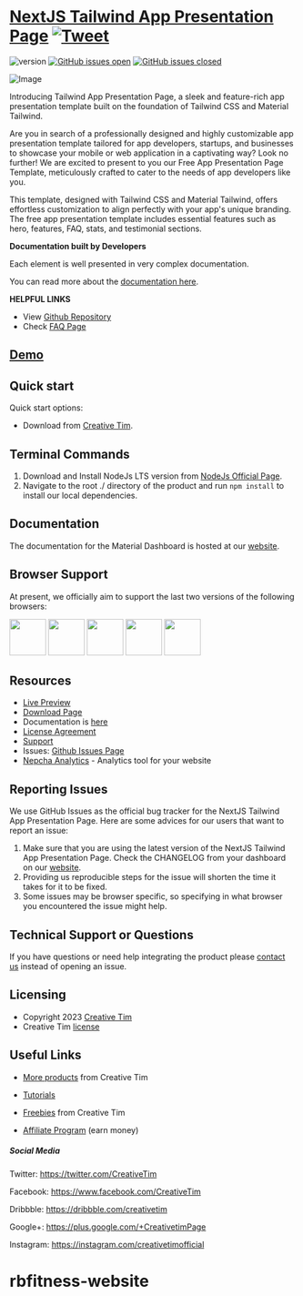 # [NextJS Tailwind App Presentation Page](http://demos.creative-tim.com/nextjs-tailwind-app-presentation-page?ref=readme-ntapp) [![Tweet](https://img.shields.io/twitter/url/http/shields.io.svg?style=social&logo=twitter)](https://twitter.com/intent/tweet?url=https://www.creative-tim.com/product/nextjs-tailwind-app-presentation-page&text=Check%20Material%20Tailwind%202%20Template%20made%20by%20@CreativeTim%20#webdesign%20#template%20#materialdesign%20#react%20https://www.creative-tim.com/product/nextjs-tailwind-app-presentation-page)

![version](https://img.shields.io/badge/version-1.0.0-blue.svg) [![GitHub issues open](https://img.shields.io/github/issues/creativetimofficial/nextjs-tailwind-app-presentation-page.svg)](https://github.com/creativetimofficial/nextjs-tailwind-app-presentation-page/issues?q=is%3Aopen+is%3Aissue) [![GitHub issues closed](https://img.shields.io/github/issues-closed-raw/creativetimofficial/nextjs-tailwind-app-presentation-page.svg)](https://github.com/creativetimofficial/nextjs-tailwind-app-presentation-page/issues?q=is%3Aissue+is%3Aclosed)

![Image](https://s3.amazonaws.com/creativetim_bucket/products/741/original/material-tailwind-react-application-template-thumbnail.jpg?1697629129)

Introducing Tailwind App Presentation Page, a sleek and feature-rich app presentation template built on the foundation of Tailwind CSS and Material Tailwind.

Are you in search of a professionally designed and highly customizable app presentation template tailored for app developers, startups, and businesses to showcase your mobile or web application in a captivating way? Look no further! We are excited to present to you our Free App Presentation Page Template, meticulously crafted to cater to the needs of app developers like you.

This template, designed with Tailwind CSS and Material Tailwind, offers effortless customization to align perfectly with your app's unique branding. The free app presentation template includes essential features such as hero, features, FAQ, stats, and testimonial sections.

**Documentation built by Developers**

Each element is well presented in very complex documentation.

You can read more about the [documentation here](https://www.material-tailwind.com/docs/react/installation).

**HELPFUL LINKS**

- View [Github Repository](https://github.com/creativetimofficial/nextjs-tailwind-app-presentation-page)
- Check [FAQ Page](https://www.creative-tim.com/faq)

## [Demo](https://creative-tim.com/product/nextjs-tailwind-app-presentation-page)

## Quick start

Quick start options:

- Download from [Creative Tim](https://www.creative-tim.com/product/nextjs-tailwind-app-presentation-page?ref=readme-ntapp).

## Terminal Commands

1. Download and Install NodeJs LTS version from [NodeJs Official Page](https://nodejs.org/en/download/).
2. Navigate to the root ./ directory of the product and run `npm install` to install our local dependencies.

## Documentation

The documentation for the Material Dashboard is hosted at our [website](https://www.material-tailwind.com/docs/react/installation?ref=readme-ntapp).

## Browser Support

At present, we officially aim to support the last two versions of the following browsers:

<img src="https://s3.amazonaws.com/creativetim_bucket/github/browser/chrome.png" width="64" height="64"> <img src="https://s3.amazonaws.com/creativetim_bucket/github/browser/firefox.png" width="64" height="64"> <img src="https://s3.amazonaws.com/creativetim_bucket/github/browser/edge.png" width="64" height="64"> <img src="https://s3.amazonaws.com/creativetim_bucket/github/browser/safari.png" width="64" height="64"> <img src="https://s3.amazonaws.com/creativetim_bucket/github/browser/opera.png" width="64" height="64">

## Resources

- [Live Preview](https://demos.creative-tim.com/nextjs-tailwind-app-presentation-page?ref=readme-ntapp)
- [Download Page](https://www.creative-tim.com/product/nextjs-tailwind-app-presentation-page?ref=readme-ntapp)
- Documentation is [here](https://www.material-tailwind.com/docs/react/installation?ref=readme-ntapp)
- [License Agreement](https://www.creative-tim.com/license?ref=readme-ntapp)
- [Support](https://www.creative-tim.com/contact-us?ref=readme-ntapp)
- Issues: [Github Issues Page](https://github.com/creativetimofficial/nextjs-tailwind-app-presentation-page/issues)
- [Nepcha Analytics](https://nepcha.com?ref=readme) - Analytics tool for your website

## Reporting Issues

We use GitHub Issues as the official bug tracker for the NextJS Tailwind App Presentation Page. Here are some advices for our users that want to report an issue:

1. Make sure that you are using the latest version of the NextJS Tailwind App Presentation Page. Check the CHANGELOG from your dashboard on our [website](https://www.creative-tim.com/product/nextjs-tailwind-app-presentation-page?ref=readme-ntapp).
2. Providing us reproducible steps for the issue will shorten the time it takes for it to be fixed.
3. Some issues may be browser specific, so specifying in what browser you encountered the issue might help.

## Technical Support or Questions

If you have questions or need help integrating the product please [contact us](https://www.creative-tim.com/contact-us?ref=readme-ntapp) instead of opening an issue.

## Licensing

- Copyright 2023 [Creative Tim](https://www.creative-tim.com?ref=readme-ntapp)
- Creative Tim [license](https://www.creative-tim.com/license?ref=readme-ntapp)

## Useful Links

- [More products](https://www.creative-tim.com/templates?ref=readme-ntapp) from Creative Tim

- [Tutorials](https://www.youtube.com/channel/UCVyTG4sCw-rOvB9oHkzZD1w)

- [Freebies](https://www.creative-tim.com/bootstrap-themes/free?ref=readme-ntapp) from Creative Tim

- [Affiliate Program](https://www.creative-tim.com/affiliates/new?ref=readme-ntapp) (earn money)

##### Social Media

Twitter: <https://twitter.com/CreativeTim>

Facebook: <https://www.facebook.com/CreativeTim>

Dribbble: <https://dribbble.com/creativetim>

Google+: <https://plus.google.com/+CreativetimPage>

Instagram: <https://instagram.com/creativetimofficial>
# rbfitness-website
